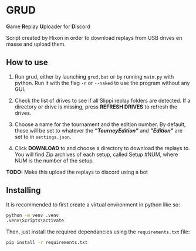 # GRUD

**G**ame **R**eplay **U**ploader for **D**iscord

Script created by Hixon in order to download replays from USB drives en masse and upload them.

## How to use

1. Run grud, either by launching `grud.bat` or by running `main.py` with python. Run it with the flag `-n` or `--naked` to 
use the program without any GUI.  

2. Check the list of drives to see if all Slippi replay folders are detected. If a directory or drive is missing, press 
**REFRESH DRIVES** to refresh the drives.

3. Choose a name for the tournament and the edition number. By default, these will be set to whatever the ***"TourneyEdition"***
and ***"Edition"*** are set to in `settings.json`.

4. Click **DOWNLOAD** to and choose a directory to download the replays to. You will find Zip archives of each setup, called
Setup #NUM, where NUM is the number of the setup.

**TODO:** Make this upload the replays to discord using a bot

## Installing

It is recommended to first create a virtual environment in python like so:

```bash
python -m venv .venv
.venv\Scripts\activate
```

Then, just install the required dependancies using the `requirements.txt` file:
```bash
pip install -r requirements.txt
```
